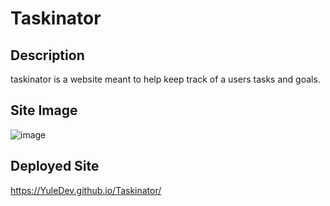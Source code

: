 # Taskinator

## Description
taskinator is a website meant to help keep track of a users tasks and goals.

## Site Image
![image](https://user-images.githubusercontent.com/95316362/155766572-ec7fea7f-9e09-4c67-9ba2-016b36b03a20.png)

## Deployed Site
https://YuleDev.github.io/Taskinator/
